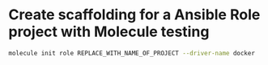 # Create scaffolding for a Ansible Role project with Molecule testing

```bash
molecule init role REPLACE_WITH_NAME_OF_PROJECT --driver-name docker
```
